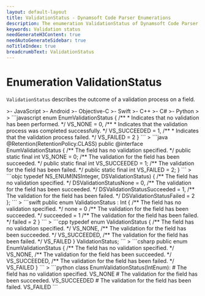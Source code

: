 ```yaml
---
layout: default-layout
title: ValidationStatus - Dynamsoft Code Parser Enumerations
description: The enumeration ValidationStatus of Dynamsoft Code Parser describes the outcome of a validation process on a field.
keywords: Validation status
needGenerateH3Content: true
needAutoGenerateSidebar: true
noTitleIndex: true
breadcrumbText: ValidationStatus
---
```


# Enumeration ValidationStatus

`ValidationStatus` describes the outcome of a validation process on a field.

<div class="sample-code-prefix template2"></div>
   >- JavaScript
   >- Android
   >- Objective-C
   >- Swift
   >- C++
   >- C#
   >- Python
   >
>
```javascript
enum EnumValidationStatus {
    /** 
     * Indicates that no validation has been performed.
     */
    VS_NONE = 0,
    /** 
     * Indicates that the validation process was completed successfully.
     */
    VS_SUCCEEDED = 1,
    /** 
     * Indicates that the validation process failed.
     */
    VS_FAILED = 2
}
```
>
```java
@Retention(RetentionPolicy.CLASS)
public @interface EnumValidationStatus
{
   /** The field has no validation specified. */
   public static final int VS_NONE = 0;
   /** The validation for the field has been succeeded. */
   public static final int VS_SUCCEEDED = 1;
   /** The validation for the field has been failed. */
   public static final int VS_FAILED = 2;
}
```
>
```objc
typedef NS_ENUM(NSInteger, DSValidationStatus)
{
   /** The field has no validation specified. */
   DSValidationStatusNone = 0,
   /** The validation for the field has been succeeded. */
   DSValidationStatusSucceeded = 1,
   /** The validation for the field has been failed. */
   DSValidationStatusFailed = 2
};
```
>
```swift
public enum ValidationStatus : Int
{
   /** The field has no validation specified. */
   none = 0
   /** The validation for the field has been succeeded. */
   succeeded = 1
   /** The validation for the field has been failed. */
   failed = 2
}
```
>
```cpp
typedef enum ValidationStatus
{
   /** The field has no validation specified. */
   VS_NONE,
   /** The validation for the field has been succeeded. */
   VS_SUCCEEDED,
   /** The validation for the field has been failed. */
   VS_FAILED
} ValidationStatus;
```
>
```csharp
public enum EnumValidationStatus
{
    /** The field has no validation specified. */
    VS_NONE,
    /** The validation for the field has been succeeded. */
    VS_SUCCEEDED,
    /** The validation for the field has been failed. */
    VS_FAILED
}
```
>
```python
class EnumValidationStatus(IntEnum):
    # The field has no validation specified. 
    VS_NONE
    # The validation for the field has been succeeded. 
    VS_SUCCEEDED
    # The validation for the field has been failed. 
    VS_FAILED
```
